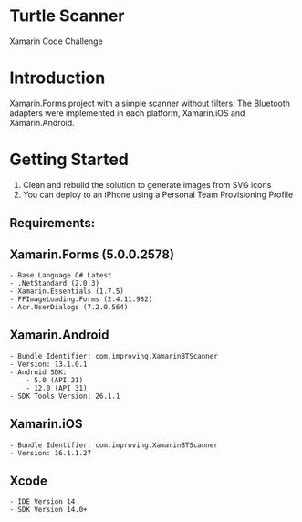 # Turtle Scanner
Xamarin Code Challenge

# Introduction 
Xamarin.Forms project with a simple scanner without filters.
The Bluetooth adapters were implemented in each platform, Xamarin.iOS and Xamarin.Android.

# Getting Started
1. Clean and rebuild the solution to generate images from SVG icons
2. You can deploy to an iPhone using a Personal Team Provisioning Profile

## Requirements:
## Xamarin.Forms (5.0.0.2578)
    - Base Language C# Latest
    - .NetStandard (2.0.3)
    - Xamarin.Essentials (1.7.5)
    - FFImageLoading.Forms (2.4.11.982)
    - Acr.UserDialogs (7.2.0.564)
## Xamarin.Android
    - Bundle Identifier: com.improving.XamarinBTScanner
    - Version: 13.1.0.1
	- Android SDK:
        - 5.0 (API 21)
        - 12.0 (API 31)
    - SDK Tools Version: 26.1.1
## Xamarin.iOS
    - Bundle Identifier: com.improving.XamarinBTScanner
    - Version: 16.1.1.27
## Xcode
    - IDE Version 14
    - SDK Version 14.0+